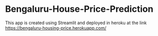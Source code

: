 # Bengaluru-House-Price-Prediction
This app is created using Streamlit and deployed in heroku at the link https://bengaluru-housing-price.herokuapp.com/
